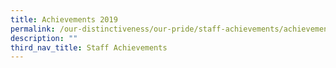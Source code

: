 ```yaml
---
title: Achievements 2019
permalink: /our-distinctiveness/our-pride/staff-achievements/achievements-2019/
description: ""
third_nav_title: Staff Achievements
---
```

